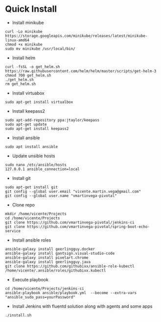# Quick Install


* Install minikube
```
curl -Lo minikube https://storage.googleapis.com/minikube/releases/latest/minikube-linux-amd64
chmod +x minikube
sudo mv minikube /usr/local/bin/
```

* Install helm
```
curl -fsSL -o get_helm.sh https://raw.githubusercontent.com/helm/helm/master/scripts/get-helm-3
chmod 700 get_helm.sh
./get_helm.sh
rm get_helm.sh
```

* Install virtuabox
```
sudo apt-get install virtualbox
```

* Install keepass2
```
sudo apt-add-repository ppa:jtaylor/keepass
sudo apt-get update
sudo apt-get install keepass2
```

* Install ansible
```
sudo apt install ansible
```

* Update unsible hosts
```
sudo nano /etc/ansible/hosts
127.0.0.1 ansible_connection=local
```

* Install git
```
sudo apt-get install git
git config --global user.email "vicente.martin.vega@gmail.com"
git config --global user.name "vmartinvega-pivotal"
```

* Clone repo
```
mkdir /home/vicente/Projects
cd /home/vicente/Projects
git clone https://github.com/vmartinvega-pivotal/jenkins-ci
git clone https://github.com/vmartinvega-pivotal/spring-boot-echo-service
```

* Install ansible roles
```
ansible-galaxy install geerlingguy.docker
ansible-galaxy install gantsign.visual-studio-code
ansible-galaxy install pixelart.chrome
ansible-galaxy install geerlingguy.java
git clone https://github.com/githubixx/ansible-role-kubectl /home/vicente/.ansible/roles/githubixx.kubectl
```

* Execute playbook
```
cd /home/vicente/Projects/jenkins-ci 
ansible-playbook ansible/playbook.yml  --become --extra-vars "ansible_sudo_pass=yourPassword"
```

* Install Jenkins with fluentd solution along with agents and some apps
```
./install.sh
```